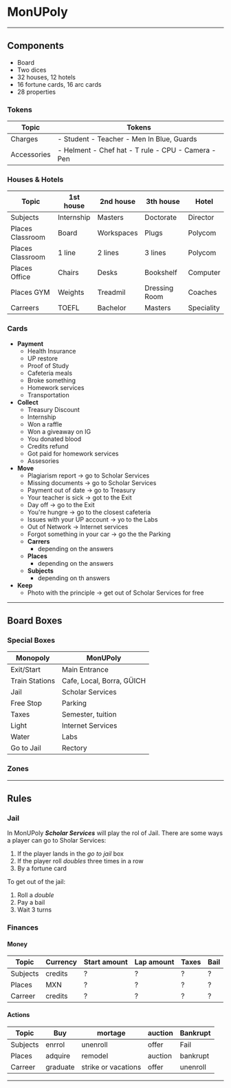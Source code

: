 # MonUPoly
---
## Components
- Board
- Two dices
- 32 houses, 12 hotels
- 16 fortune cards, 16 arc cards
- 28 properties

### Tokens
| Topic | Tokens |
|-------|--------|
|Charges| - Student - Teacher - Men In Blue, Guards |
|Accessories| - Helment - Chef hat - T rule - CPU - Camera - Pen|

### Houses & Hotels
| Topic | 1st house | 2nd house | 3th house | Hotel |
|-------|-----------|-----------|-----------|-------|
|Subjects|Internship|Masters|Doctorate|Director|
|Places Classroom|Board|Workspaces|Plugs|Polycom|
|Places Classroom|1 line |2 lines|3 lines|Polycom|
|Places Office |Chairs|Desks|Bookshelf|Computer|
|Places GYM|Weights|Treadmil|Dressing Room|Coaches|
|Carreers|TOEFL|Bachelor|Masters|Speciality|
### Cards
+ **Payment**
    + Health Insurance
    + UP restore
    + Proof of Study
    + Cafeteria meals
    + Broke something
    + Homework services
    + Transportation
+ **Collect**
    + Treasury Discount
    + Internship
    + Won a raffle
    + Won a giveaway on IG
    + You donated blood
    + Credits refund
    + Got paid for homework services
    + Assesories
+ **Move**
    + Plagiarism report -> go to Scholar Services
    + Missing documents -> go to Scholar Services
    + Payment out of date -> go to Treasury
    + Your teacher is sick -> got to the Exit
    + Day off -> go to the Exit
    + You're hungre -> go to the closest cafeteria
    + Issues with your UP account -> yo to the Labs
    + Out of Network -> Internet services
    + Forgot something in your car -> go the the Parking
    + **Carrers**
        * depending on the answers
    + **Places**
        * depending on the answers
    + **Subjects**
        * depending on th answers
+ **Keep**
    + Photo with the principle -> get out of Scholar Services for free

---
## Board Boxes
### Special Boxes
|Monopoly|MonUPoly|
|--------|--------|
|Exit/Start| Main Entrance |
|Train Stations| Cafe, Local, Borra, GÜICH |
|Jail| Scholar Services|
|Free Stop| Parking |
|Taxes| Semester, tuition|
|Light| Internet Services |
|Water| Labs |
|Go to Jail | Rectory |
### Zones

---
## Rules
### Jail
In MonUPoly ***Scholar Services*** will play the rol of Jail. There are some ways a player can 
go to Sholar Services:
1.  If the player lands in the *go to jail* box
2.  If the player roll *doubles* three times in a row
3.  By a fortune card

To get out of the jail:
1. Roll a *double* 
2. Pay a bail
3. Wait 3 turns

### Finances
#### Money
|Topic|Currency|Start amount|Lap amount|Taxes|Bail|
|-----|--------|------------|----------|-----|----|
|Subjects | credits | ? | ? | ? | ? | 
|Places| MXN | ? | ? | ? | ? |
|Carreer| credits | ? | ? | ? | ? |
#### Actions
|Topic| Buy | mortage | auction|Bankrupt|
|-----|-----|---------|--------|--------|
|Subjects|enrrol|unenroll|offer|Fail
|Places| adquire | remodel | auction| bankrupt
|Carreer|graduate|strike or vacations|offer|unenroll
---
